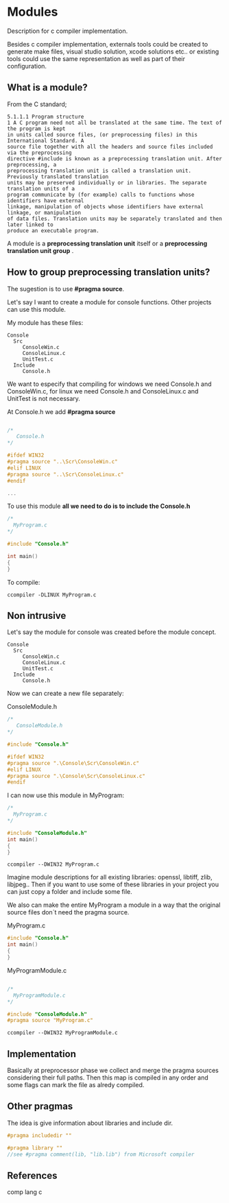 # Modules
Description for c compiler implementation.

Besides c compiler implementation, externals tools could be created to generate make files, visual studio solution, xcode solutions etc.. or existing tools could use the same representation as well as part of their configuration.

## What is a module?

From the C standard;

```
5.1.1.1 Program structure
1 A C program need not all be translated at the same time. The text of the program is kept
in units called source files, (or preprocessing files) in this International Standard. A
source file together with all the headers and source files included via the preprocessing
directive #include is known as a preprocessing translation unit. After preprocessing, a
preprocessing translation unit is called a translation unit. Previously translated translation
units may be preserved individually or in libraries. The separate translation units of a
program communicate by (for example) calls to functions whose identifiers have external
linkage, manipulation of objects whose identifiers have external linkage, or manipulation
of data files. Translation units may be separately translated and then later linked to
produce an executable program.
```
A module is a **preprocessing translation unit** itself or a **preprocessing translation unit group** .

## How to group preprocessing translation units?

The sugestion is to use **#pragma source**.

Let's say I want to create a module for console functions. 
Other projects can use this module.

My module has these files:

```
Console
  Src
     ConsoleWin.c
     ConsoleLinux.c
     UnitTest.c
  Include
     Console.h     
```

We want to especify that compiling for windows we need Console.h and ConsoleWin.c, for linux we need Console.h and ConsoleLinux.c  and UnitTest is not necessary.

At Console.h we add **#pragma source**

```c

/*
   Console.h
*/

#ifdef WIN32
#pragma source "..\Scr\ConsoleWin.c"
#elif LINUX
#pragma source "..\Scr\ConsoleLinux.c"
#endif

...

```

To use this module **all we need to do is to include the Console.h**

```c
/*
  MyProgram.c
*/

#include "Console.h"

int main()
{
}
```

To compile:

```
ccompiler -DLINUX MyProgram.c
```


## Non intrusive

Let's say the module for console was created before the module concept.

```
Console
  Src
     ConsoleWin.c
     ConsoleLinux.c
     UnitTest.c
  Include
     Console.h     
```
Now we can create a new file separately:

ConsoleModule.h

```c
/*
   ConsoleModule.h
*/

#include "Console.h"

#ifdef WIN32
#pragma source ".\Console\Scr\ConsoleWin.c"
#elif LINUX
#pragma source ".\Console\Scr\ConsoleLinux.c"
#endif
```

I can now use this module in MyProgram:

```c
/*
  MyProgram.c
*/

#include "ConsoleModule.h"  
int main()
{
}
```

```
ccompiler --DWIN32 MyProgram.c
```

Imagine module descriptions for all existing libraries: openssl, libtiff, zlib, libjpeg..
Then if you want to use some of these libraries in your project you can just copy a folder and include some file.

We also can make the entire MyProgram a module in a way that the original source files don´t need the pragma source.

MyProgram.c
```c
#include "Console.h"  
int main()
{
}
```

MyProgramModule.c
```c

/*
  MyProgramModule.c
*/

#include "ConsoleModule.h"
#pragma source "MyProgram.c"

```

```
ccompiler --DWIN32 MyProgramModule.c
```


## Implementation

Basically at preprocessor phase we collect and merge the pragma sources considering their full paths. 
Then this map is compiled in any order and some flags can mark the file as alredy compiled.


## Other pragmas

The idea is give information about libraries and include dir.

```c
#pragma includedir ""

#pragma library ""
//see #pragma comment(lib, "lib.lib") from Microsoft compiler

```

## References

comp lang c


